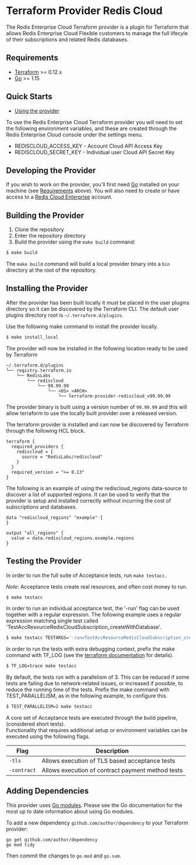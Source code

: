 Terraform Provider Redis Cloud
==================

The Redis Enterprise Cloud Terraform provider is a plugin for Terraform that allows Redis Enterprise Cloud Flexible customers to manage the full 
lifecyle of their subscriptions and related Redis databases.

Requirements
------------

-	[Terraform](https://www.terraform.io/downloads.html) >= 0.12.x
-	[Go](https://golang.org/doc/install) >= 1.15

Quick Starts
------------

- [Using the provider](https://registry.terraform.io/providers/RedisLabs/rediscloud/latest/docs)

To use the Redis Enterprise Cloud Terraform provider you will need to set the following environment variables, 
and these are created through the Redis Enterprise Cloud console under the settings menu.

- REDISCLOUD_ACCESS_KEY - Account Cloud API Access Key
- REDISCLOUD_SECRET_KEY - Individual user Cloud API Secret Key


Developing the Provider
-----------------------

If you wish to work on the provider, you'll first need [Go](http://www.golang.org) installed on your machine (see [Requirements](#requirements) above).
You will also need to create or have access to a [Redis Cloud Enterprise](https://redislabs.com/redis-enterprise-cloud/overview) account.

Building the Provider
---------------------

1. Clone the repository
1. Enter the repository directory
1. Build the provider using the `make build` command: 
```sh
$ make build
```

The `make build` command will build a local provider binary into a `bin` directory at the root of the repository.

Installing the Provider
-----------------------

After the provider has been built locally it must be placed in the user plugins directory so it can be discovered by the 
Terraform CLI.  The default user plugins directory root is `~/.terraform.d/plugins`.  

Use the following make command to install the provider locally.
```sh
$ make install_local
```

The provider will now be installed in the following location ready to be used by Terraform
```
~/.terraform.d/plugins
└── registry.terraform.io
    └── RedisLabs
        └── rediscloud
            └── 99.99.99
                └── <OS>_<ARCH>
                    └── terraform-provider-rediscloud_v99.99.99
```

The provider binary is built using a version number of `99.99.99` and this will allow terraform to use the locally 
built provider over a released version.

The terraform provider is installed and can now be discovered by Terraform through the following HCL block.

```hcl-terraform
terraform {
  required_providers {
    rediscloud = {
      source = "RedisLabs/rediscloud"
    }
  }
  required_version = ">= 0.13"
}
``` 

The following is an example of using the rediscloud_regions data-source to discover a list of supported regions.  It can be 
used to verify that the provider is setup and installed correctly without incurring the cost of subscriptions and databases.

```hcl-terraform
data "rediscloud_regions" "example" {
}

output "all_regions" {
  value = data.rediscloud_regions.example.regions
}
```

Testing the Provider
--------------------

In order to run the full suite of Acceptance tests, run `make testacc`.

*Note:* Acceptance tests create real resources, and often cost money to run.

```sh
$ make testacc
```

In order to run an individual acceptance test, the '-run' flag can be used together with a regular expression. 
The following example uses a regular expression matching single test called 'TestAccResourceRedisCloudSubscription_createWithDatabase'.

```sh
$ make testacc TESTARGS='-run=TestAccResourceRedisCloudSubscription_createWithDatabase'
```

In order to run the tests with extra debugging context, prefix the make command with TF_LOG (see the [terraform documentation](https://www.terraform.io/docs/internals/debugging.html) for details).
```sh
$ TF_LOG=trace make testacc
```

By default, the tests run with a parallelism of 3. This can be reduced if some tests are failing due to network-related 
issues, or increased if possible, to reduce the running time of the tests. Prefix the make command with TEST_PARALLELISM, 
as in the following example, to configure this.
```sh
$ TEST_PARALLELISM=2 make testacc
```

A core set of Acceptance tests are executed through the build pipeline, (considered short tests).  
Functionality that requires additional setup or environment variables can be executed using the following flags.

| Flag      | Description                                       |
|-----------|---------------------------------------------------|
| `-tls`      | Allows execution of TLS based acceptance tests    |
| `-contract` | Allows execution of contract payment method tests |

Adding Dependencies
-------------------

This provider uses [Go modules](https://github.com/golang/go/wiki/Modules).
Please see the Go documentation for the most up to date information about using Go modules.

To add a new dependency `github.com/author/dependency` to your Terraform provider:

```
go get github.com/author/dependency
go mod tidy
```

Then commit the changes to `go.mod` and `go.sum`.
